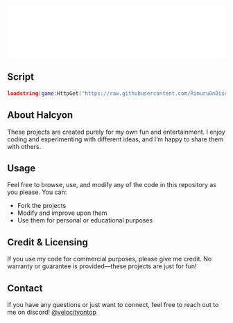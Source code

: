 
![Logo](https://github.com/RimuruOnDiscord/Halcyon/blob/assets/HALCYON.png?raw=true)

## Script
```lua
loadstring(game:HttpGet("https://raw.githubusercontent.com/RimuruOnDiscord/Halcyon/refs/heads/main/Loader.lua"))()
```

## About Halcyon
These projects are created purely for my own fun and entertainment. I enjoy coding and experimenting with different ideas, and I’m happy to share them with others.

## Usage
Feel free to browse, use, and modify any of the code in this repository as you please. You can:
- Fork the projects
- Modify and improve upon them
- Use them for personal or educational purposes

## Credit & Licensing
If you use my code for commercial purposes, please give me credit.
No warranty or guarantee is provided—these projects are just for fun!

## Contact
If you have any questions or just want to connect, feel free to reach out to me on discord! [@velocityontop](http://discord.com/users/647737575682867214)
